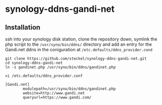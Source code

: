 # synology-ddns-gandi-net

## Installation

ssh into your synology disk station, clone the repository down, symlink the php
script to the `/usr/syno/bin/ddns/` directory and add an entry for the
Gandi.net ddns in the coniguration at `/etc.defaults/ddns_provider.cond`

```
git clone https://github.com/steckel/synology-ddns-gandi-net.git
cd synology-ddns-gandi-net
ln -s gandinet.php /usr/syno/bin/ddns/gandinet.php
```

```
vi /etc.defaults/ddns_provider.conf
```

```
[Gandi.net]
        modulepath=/usr/syno/bin/ddns/gandinet.php
        website=http://www.gandi.net
        queryurl=https://www.gandi.com/
```
